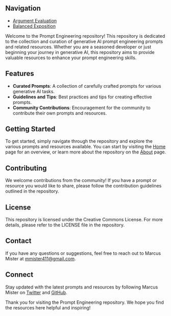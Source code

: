 ## Navigation

- [Argument Evaluation](/llm/argumentevaluation)
- [Balanced Exposition](/llm/balanced_exposition)

Welcome to the Prompt Engineering repository! This repository is dedicated to the collection and curation of generative AI prompt engineering prompts and related resources. Whether you are a seasoned developer or just beginning your journey in generative AI, this repository aims to provide valuable resources to enhance your prompt engineering skills.

## Features

- **Curated Prompts**: A collection of carefully crafted prompts for various generative AI tasks.
- **Guidelines and Tips**: Best practices and tips for creating effective prompts.
- **Community Contributions**: Encouragement for the community to contribute their own prompts and resources.

## Getting Started

To get started, simply navigate through the repository and explore the various prompts and resources available. You can start by visiting the [Home](/) page for an overview, or learn more about the repository on the [About](/about) page.

## Contributing

We welcome contributions from the community! If you have a prompt or resource you would like to share, please follow the contribution guidelines outlined in the repository.

## License

This repository is licensed under the Creative Commons License. For more details, please refer to the LICENSE file in the repository.

## Contact

If you have any questions or suggestions, feel free to reach out to Marcus Mister at mmister411@gmail.com.

## Connect

Stay updated with the latest prompts and resources by following Marcus Mister on [Twitter](https://twitter.com/marcus.t.mister) and [GitHub](https://github.com/mmister411).

Thank you for visiting the Prompt Engineering repository. We hope you find the resources here helpful and inspiring!
